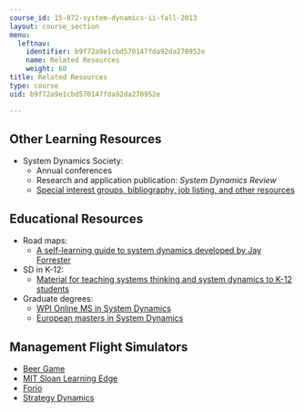 ```yaml
---
course_id: 15-872-system-dynamics-ii-fall-2013
layout: course_section
menu:
  leftnav:
    identifier: b9f72a9e1cbd570147fda92da270952e
    name: Related Resources
    weight: 60
title: Related Resources
type: course
uid: b9f72a9e1cbd570147fda92da270952e

---
```


Other Learning Resources
------------------------

*   System Dynamics Society:
    *   Annual conferences
    *   Research and application publication: _System Dynamics Review_
    *   [Special interest groups, bibliography, job listing, and other resources](http://www.systemdynamics.org)

Educational Resources
---------------------

*   Road maps:
    *   [A self-learning guide to system dynamics developed by Jay Forrester](http://clexchange.org/curriculum/roadmaps.asp)
*   SD in K-12:
    *   [Material for teaching systems thinking and system dynamics to K-12 students](http://www.clexchange.org/ )
*   Graduate degrees:
    *   [WPI Online MS in System Dynamics](http://cpe.wpi.edu/online/sys-dyn.html )
    *   [European masters in System Dynamics](http://www.europeansystemdynamics.eu/)

Management Flight Simulators
----------------------------

*   [Beer Game](https://www.systemdynamics.org/products)
*   [MIT Sloan Learning Edge](https://mitsloan.mit.edu/LearningEdge/simulations)
*   [Forio](http://forio.com/index.htm)
*   [Strategy Dynamics](http://www.strategydynamics.com/microworlds/ )